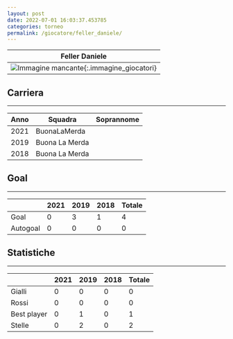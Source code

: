 ```yaml
---
layout: post
date: 2022-07-01 16:03:37.453785
categories: torneo
permalink: /giocatore/feller_daniele/
---
```

<link rel='stylesheets' href='./../assets/giocatori.css'>

| Feller Daniele |
|:-----:|
| ![Immagine mancante]('./../../assets/giocatori/feller_daniele.png){:.immagine_giocatori} |


## Carriera
----

|Anno|Squadra|Soprannome|
|:---:|---|---|
|2021|BuonaLaMerda||
|2019|Buona La Merda||
|2018|Buona La Merda||


## Goal
----

| |2021|2019|2018| Totale |
|---|---|---|---|---|
|Goal|0|3|1|4|
|Autogoal|0|0|0|0|


## Statistiche
----

| |2021|2019|2018| Totale |
|---|---|---|---|---|
|Gialli|0|0|0|0|
|Rossi|0|0|0|0|
|Best player|0|1|0|1|
|Stelle|0|2|0|2|